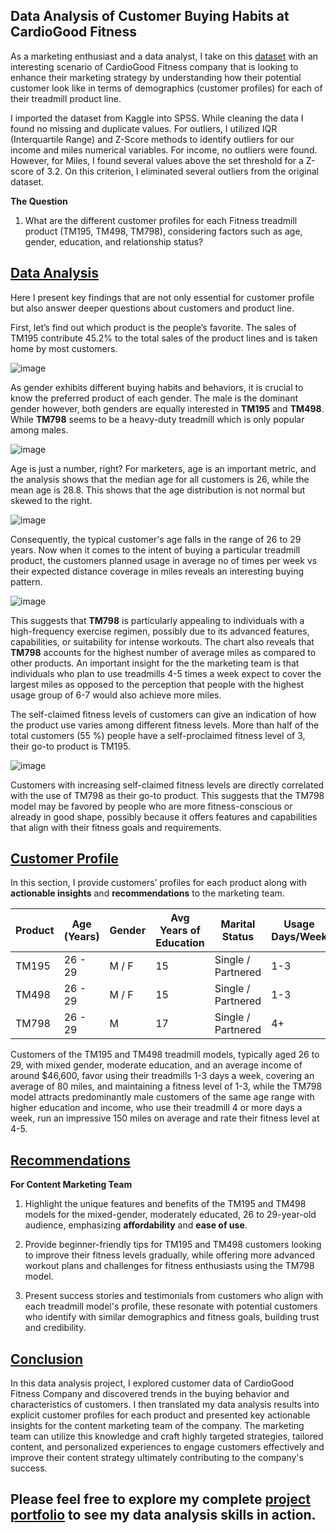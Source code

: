 ## Data Analysis of Customer Buying Habits at CardioGood Fitness
As a marketing enthusiast and a data analyst, I take on this [dataset](
<https://www.kaggle.com/datasets/saurav9786/cardiogoodfitness>) with an
interesting scenario of CardioGood Fitness company that is looking to enhance their
marketing strategy by understanding how their potential customer look
like in terms of demographics (customer profiles) for each of their
treadmill product line.

I imported the dataset from Kaggle into SPSS. While cleaning the data I
found no missing and duplicate values. For outliers, I utilized IQR
(Interquartile Range) and Z-Score methods to identify outliers for our
income and miles numerical variables. For income, no outliers were
found. However, for Miles, I found several values above the set
threshold for a Z-score of 3.2. On this criterion, I eliminated several
outliers from the original dataset.

**The Question**

1.  What are the different customer profiles for each Fitness treadmill
    product (TM195, TM498, TM798), considering factors such as age,
    gender, education, and relationship status?

## <u>Data Analysis</u>

Here I present key findings that are not only essential for customer
profile but also answer deeper questions about customers and product
line.

First, let’s find out which product is the people’s favorite. The sales
of TM195 contribute 45.2% to the total sales of the product lines and
is taken home by most customers.

![image](https://github.com/Mabrar92/Customers_Profile_Analysis/assets/18236632/6144d94b-44d6-4901-bb6c-e9e212b245e3)




As gender exhibits different buying habits and behaviors, it is crucial to know the preferred product of each gender.
The male is the dominant gender however, both genders are equally interested
in **TM195** and **TM498**. While **TM798** seems to be a heavy-duty
treadmill which is only popular among males.



![image](https://github.com/Mabrar92/Customers_Profile_Analysis/assets/18236632/0340c8fb-4183-4b92-8ea6-490a4b3fb052)


Age is just a number, right? For marketers, age is an important metric,
and the analysis shows that the median age for all customers is 26,
while the mean age is 28.8. This shows that the age distribution is not normal but skewed to the
right.

![image](https://github.com/Mabrar92/Customers_Profile_Analysis/assets/18236632/526e2855-ace5-4e31-b138-1ea3480b6c79)


Consequently, the typical customer's age falls in the range of 26
to 29 years. Now when it comes to the intent of buying a particular treadmill product, 
the customers planned usage in average no of times per week vs their expected distance coverage in miles reveals an interesting buying pattern.


![image](https://github.com/Mabrar92/Customers_Profile_Analysis/assets/18236632/421aa198-a727-4888-aa09-aa7806bca900)


This suggests that **TM798** is particularly appealing to individuals
with a high-frequency exercise regimen, possibly due to its advanced
features, capabilities, or suitability for intense workouts. The chart
also reveals that **TM798** accounts for the highest number of average
miles as compared to other products. An important insight for the
the marketing team is that individuals who plan to use treadmills 4-5 times
a week expect to cover the largest miles as opposed to the perception
that people with the highest usage group of 6-7 would also achieve more
miles.

The self-claimed fitness levels of customers can give an indication of
how the product use varies among different fitness levels. More than
half of the total customers (55 %) people have a self-proclaimed fitness
level of 3, their go-to product is TM195.

![image](https://github.com/Mabrar92/Customers_Profile_Analysis/assets/18236632/ad8e306d-5d87-478d-a8d0-a092a7552c1a)


Customers with increasing self-claimed fitness levels are directly
correlated with the use of TM798 as their go-to product. This suggests
that the TM798 model may be favored by people who are more
fitness-conscious or already in good shape, possibly because it offers
features and capabilities that align with their fitness goals and
requirements.

## <u>Customer Profile</u>

In this section, I provide customers’ profiles for each product along
with **actionable insights** and **recommendations** to the marketing
team.


  | Product | Age (Years) | Gender | Avg Years of Education | Marital Status | Usage Days/Week | Fitness Level | Avg Income | Avg Miles |
| ------- | ----------- | ------ | ---------------------- | --------------- | --------------- | ------------ | ---------- | --------- |
| TM195   | 26 - 29     | M / F  | 15                     | Single / Partnered | 1-3           | 1-3 / 5      | $46,600    | 80        |
| TM498   | 26 - 29     | M / F  | 15                     | Single / Partnered | 1-3           | 1-3 / 5      | $49,500    | 80        |
| TM798   | 26 - 29     | M      | 17                     | Single / Partnered | 4+            | 4-5 / 5      | $74,700    | 150       |


Customers of the TM195 and TM498 treadmill models, typically aged 26 to 29, with mixed gender, moderate education, and an average income of around $46,600, favor using their treadmills 1-3 days a week, covering an average of 80 miles, and maintaining a fitness level of 1-3, while the TM798 model attracts predominantly male customers of the same age range with higher education and income, who use their treadmill 4 or more days a week, run an impressive 150 miles on average and rate their fitness level at 4-5.


## <u>Recommendations</u>

**For Content Marketing Team**

1.  Highlight the unique features and benefits of the TM195 and TM498 models for the mixed-gender, moderately educated, 26 to 29-year-old audience, emphasizing **affordability** and **ease of use**.

2.  Provide beginner-friendly tips for TM195 and TM498 customers looking to improve their fitness levels gradually, while offering more advanced workout plans and challenges for fitness enthusiasts using the TM798 model.
  
3.  Present success stories and testimonials from customers who align with each treadmill model's profile, these resonate with potential customers who identify with similar demographics and fitness goals, building trust and credibility.


## <u>Conclusion</u>
In this data analysis project, I explored customer data of CardioGood Fitness Company and discovered trends in the buying behavior and characteristics of customers. I then translated my data analysis results into explicit customer profiles for each product and presented key actionable insights for the content marketing team of the company. The marketing team can utilize this knowledge and craft highly targeted strategies, tailored content, and personalized experiences to engage customers effectively and improve their content strategy ultimately contributing to the company's success.


## Please feel free to explore my complete [project portfolio](https://github.com/Mabrar92) to see my data analysis skills in action.
